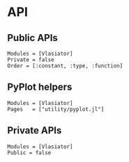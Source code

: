# API

## Public APIs

```@autodocs
Modules = [Vlasiator]
Private = false
Order = [:constant, :type, :function]
```

## PyPlot helpers

```@autodocs
Modules = [Vlasiator]
Pages   = ["utility/pyplot.jl"]
```

## Private APIs

```@autodocs
Modules = [Vlasiator]
Public = false
```